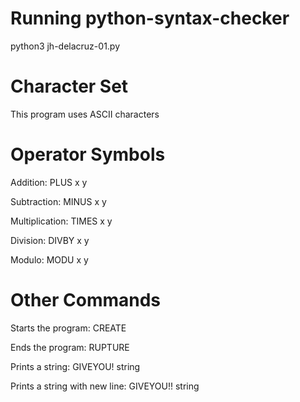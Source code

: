 # Running python-syntax-checker
python3 jh-delacruz-01.py

# Character Set
This program uses ASCII characters

# Operator Symbols
Addition: PLUS x y

Subtraction: MINUS x y

Multiplication: TIMES x y

Division: DIVBY x y

Modulo:  MODU x y

# Other Commands
Starts the program: CREATE

Ends the program: RUPTURE

Prints a string: GIVEYOU! string

Prints a string with new line: GIVEYOU!! string
